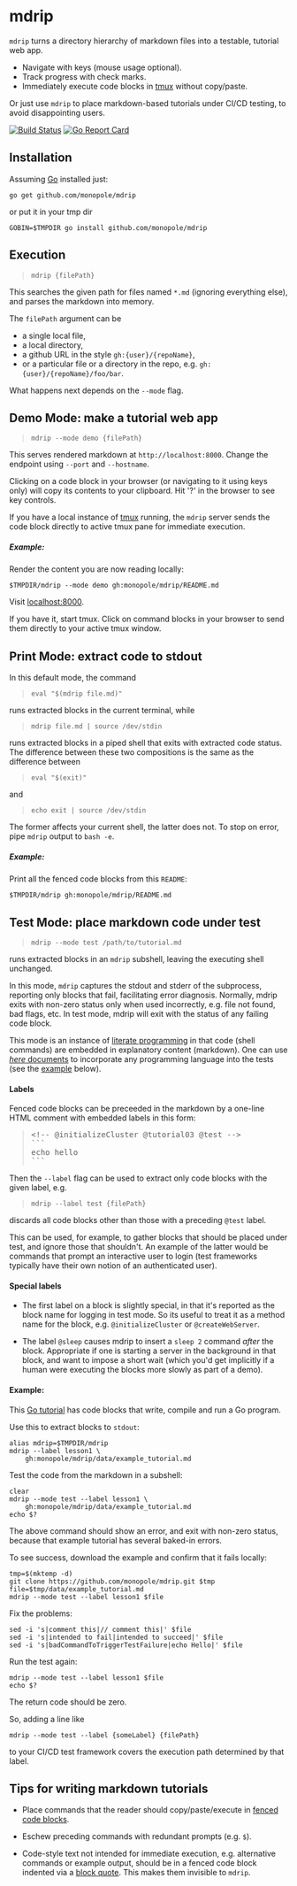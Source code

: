# mdrip

[fenced code blocks]: https://help.github.com/articles/creating-and-highlighting-code-blocks/#fenced-code-blocks
[travis-mdrip]: https://travis-ci.org/monopole/mdrip
[tmux]: https://github.com/tmux/tmux/wiki

`mdrip` turns a directory hierarchy of markdown files into a testable, tutorial web app.

* Navigate with keys (mouse usage optional).
* Track progress with check marks.
* Immediately execute code blocks in [tmux] without copy/paste.

Or just use `mdrip` to place markdown-based tutorials under CI/CD testing,
to avoid disappointing users.


[![Build Status](https://travis-ci.org/monopole/mdrip.svg?branch=master)](https://travis-ci.org/monopole/mdrip)
[![Go Report Card](https://goreportcard.com/badge/github.com/monopole/mdrip)](https://goreportcard.com/report/github.com/monopole/mdrip)


## Installation

Assuming [Go](https://golang.org/dl) installed just:

```
go get github.com/monopole/mdrip
```

or put it in your tmp dir
```
GOBIN=$TMPDIR go install github.com/monopole/mdrip
```

## Execution

> `mdrip {filePath}`

This searches the given path for files named
`*.md` (ignoring everything else), and parses
the markdown into memory.

The `filePath` argument can be

* a single local file,
* a local directory,
* a github URL in the style `gh:{user}/{repoName}`,
* or a particular file or a directory in the repo, e.g. `gh:{user}/{repoName}/foo/bar`.

What happens next depends on the `--mode` flag.

## Demo Mode: make a tutorial web app

> `mdrip --mode demo {filePath}`

This serves rendered markdown at
`http://localhost:8000`.  Change the endpoint using
`--port` and `--hostname`.

Clicking on a code block in your browser (or navigating
to it using keys only) will copy its contents to
your clipboard.  Hit '?' in the browser to see key controls.

If you have a local instance of [tmux]
running, the `mdrip` server sends the code
block directly to active tmux
pane for immediate execution.

##### Example:

Render the content you are now reading locally:
```
$TMPDIR/mdrip --mode demo gh:monopole/mdrip/README.md
```

Visit [localhost:8000](http://localhost:8000).

If you have it, start tmux.  Click on command
blocks in your browser to send them directly
to your active tmux window.


## Print Mode: extract code to stdout

In this default mode, the command

> `eval "$(mdrip file.md)"`

runs extracted blocks in the current
terminal, while

> `mdrip file.md | source /dev/stdin`

runs extracted blocks in a piped shell that exits with
extracted code status.  The difference between these
two compositions is the same as the difference between

> `eval "$(exit)"`

and

> `echo exit | source /dev/stdin`

The former affects your current shell, the latter does
not.  To stop on error, pipe `mdrip` output to `bash
-e`.

##### Example:

Print all the fenced code blocks from this `README`:

```
$TMPDIR/mdrip gh:monopole/mdrip/README.md
```

## Test Mode: place markdown code under test

> `mdrip --mode test /path/to/tutorial.md`

runs extracted blocks in an `mdrip` subshell,
leaving the executing shell unchanged.

In this mode, `mdrip` captures the stdout and stderr of
the subprocess, reporting only blocks that fail,
facilitating error diagnosis.  Normally, mdrip exits
with non-zero status only when used incorrectly,
e.g. file not found, bad flags, etc.  In test mode,
mdrip will exit with the status of any failing code
block.

[literate programming]: http://en.wikipedia.org/wiki/Literate_programming
[_here_ documents]: http://tldp.org/LDP/abs/html/here-docs.html

This mode is an instance of [literate programming] in
that code (shell commands) are embedded in explanatory
content (markdown).  One can use [_here_ documents] to
incorporate any programming language into the tests
(see the [example](#example) below).

#### Labels

Fenced code blocks can be preceeded in the markdown by
a one-line HTML comment with embedded labels in this form:

<blockquote>
<pre>
&lt;&#33;-- @initializeCluster @tutorial03 @test --&gt;
&#96;&#96;&#96;
echo hello
&#96;&#96;&#96;
</pre>
</blockquote>

Then the `--label` flag can be used to extract only
code blocks with the given label, e.g.

> `mdrip --label test {filePath}`

discards all code blocks other than those with a
preceding `@test` label.

This can be used, for example, to gather blocks that
should be placed under test, and ignore those that
shouldn't.  An example of the latter would be commands
that prompt an interactive user to login (test
frameworks typically have their own notion of an
authenticated user).

#### Special labels

 * The first label on a block is slightly special, in
   that it's reported as the block name for logging in
   test mode.  So its useful to treat it as a method
   name for the block, e.g. `@initializeCluster` or
   `@createWebServer`.

 * The label `@sleep` causes mdrip to insert a `sleep
   2` command _after_ the block.  Appropriate if one is
   starting a server in the background in that block,
   and want to impose a short wait (which you'd get
   implicitly if a human were executing the blocks more
   slowly as part of a demo).


#### Example:

[Go tutorial]: https://github.com/monopole/mdrip/blob/master/data/example_tutorial.md
[raw-example]: https://raw.githubusercontent.com/monopole/mdrip/master/data/example_tutorial.md

This [Go tutorial] has code blocks that write, compile
and run a Go program.

Use this to extract blocks to `stdout`:

```
alias mdrip=$TMPDIR/mdrip
mdrip --label lesson1 \
    gh:monopole/mdrip/data/example_tutorial.md
```

Test the code from the markdown in a subshell:
```
clear
mdrip --mode test --label lesson1 \
    gh:monopole/mdrip/data/example_tutorial.md
echo $?
```

The above command should show an error, and exit with non-zero status,
because that example tutorial has several baked-in errors.

To see success, download the example and confirm
that it fails locally:
```
tmp=$(mktemp -d)
git clone https://github.com/monopole/mdrip.git $tmp
file=$tmp/data/example_tutorial.md
mdrip --mode test --label lesson1 $file
```

Fix the problems:
```
sed -i 's|comment this|// comment this|' $file
sed -i 's|intended to fail|intended to succeed|' $file
sed -i 's|badCommandToTriggerTestFailure|echo Hello|' $file
```

Run the test again:
```
mdrip --mode test --label lesson1 $file
echo $?
```

The return code should be zero.


So, adding a line like

```
mdrip --mode test --label {someLabel} {filePath}
```
to your CI/CD test framework covers
the execution path determined by that label.


## Tips for writing markdown tutorials

[fenced code blocks]: https://help.github.com/articles/creating-and-highlighting-code-blocks/#fenced-code-blocks
[block quote]: https://github.github.com/gfm/#block-quotes

 * Place commands that the reader should copy/paste/execute in
   [fenced code blocks].

 * Eschew preceding commands with redundant prompts (e.g. `$`).

 * Code-style text not intended for immediate execution, e.g. alternative
   commands or example output, should be in a fenced code block indented via a
   [block quote].  This makes them invisible to `mdrip`.

